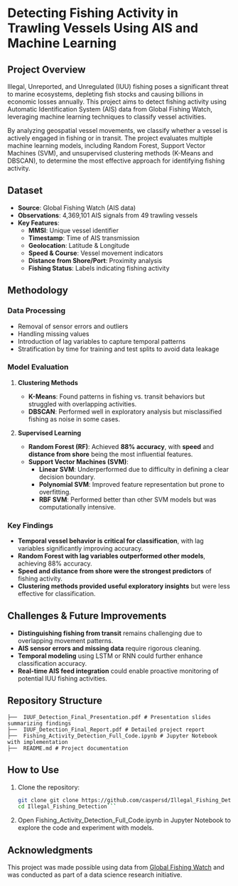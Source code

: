 # Detecting Fishing Activity in Trawling Vessels Using AIS and Machine Learning

## Project Overview

Illegal, Unreported, and Unregulated (IUU) fishing poses a significant threat to marine ecosystems, depleting fish stocks and causing billions in economic losses annually. This project aims to detect fishing activity using Automatic Identification System (AIS) data from Global Fishing Watch, leveraging machine learning techniques to classify vessel activities.

By analyzing geospatial vessel movements, we classify whether a vessel is actively engaged in fishing or in transit. The project evaluates multiple machine learning models, including Random Forest, Support Vector Machines (SVM), and unsupervised clustering methods (K-Means and DBSCAN), to determine the most effective approach for identifying fishing activity.

## Dataset

- **Source**: Global Fishing Watch (AIS data)
- **Observations**: 4,369,101 AIS signals from 49 trawling vessels
- **Key Features**:
  - **MMSI**: Unique vessel identifier
  - **Timestamp**: Time of AIS transmission
  - **Geolocation**: Latitude & Longitude
  - **Speed & Course**: Vessel movement indicators
  - **Distance from Shore/Port**: Proximity analysis
  - **Fishing Status**: Labels indicating fishing activity

## Methodology

### **Data Processing**
- Removal of sensor errors and outliers
- Handling missing values
- Introduction of lag variables to capture temporal patterns
- Stratification by time for training and test splits to avoid data leakage

### **Model Evaluation**
1. **Clustering Methods**
   - **K-Means**: Found patterns in fishing vs. transit behaviors but struggled with overlapping activities.
   - **DBSCAN**: Performed well in exploratory analysis but misclassified fishing as noise in some cases.
   
2. **Supervised Learning**
   - **Random Forest (RF)**: Achieved **88% accuracy**, with **speed** and **distance from shore** being the most influential features.
   - **Support Vector Machines (SVM)**:
     - **Linear SVM**: Underperformed due to difficulty in defining a clear decision boundary.
     - **Polynomial SVM**: Improved feature representation but prone to overfitting.
     - **RBF SVM**: Performed better than other SVM models but was computationally intensive.

### **Key Findings**
- **Temporal vessel behavior is critical for classification**, with lag variables significantly improving accuracy.
- **Random Forest with lag variables outperformed other models**, achieving 88% accuracy.
- **Speed and distance from shore were the strongest predictors** of fishing activity.
- **Clustering methods provided useful exploratory insights** but were less effective for classification.

## Challenges & Future Improvements
- **Distinguishing fishing from transit** remains challenging due to overlapping movement patterns.
- **AIS sensor errors and missing data** require rigorous cleaning.
- **Temporal modeling** using LSTM or RNN could further enhance classification accuracy.
- **Real-time AIS feed integration** could enable proactive monitoring of potential IUU fishing activities.

## Repository Structure
```
├──  IUUF_Detection_Final_Presentation.pdf # Presentation slides summarizing findings 
├──  IUUF_Detection_Final_Report.pdf # Detailed project report 
├──  Fishing_Activity_Detection_Full_Code.ipynb # Jupyter Notebook with implementation 
├──  README.md # Project documentation
```
## How to Use
1. Clone the repository:
   ```bash
   git clone git clone https://github.com/caspersd/Illegal_Fishing_Detection.git
   cd Illegal_Fishing_Detection```

2. Open Fishing_Activity_Detection_Full_Code.ipynb in Jupyter Notebook to explore the code and experiment with models.


## Acknowledgments
This project was made possible using data from [Global Fishing Watch](https://globalfishingwatch.org/) and was conducted as part of a data science research initiative.
